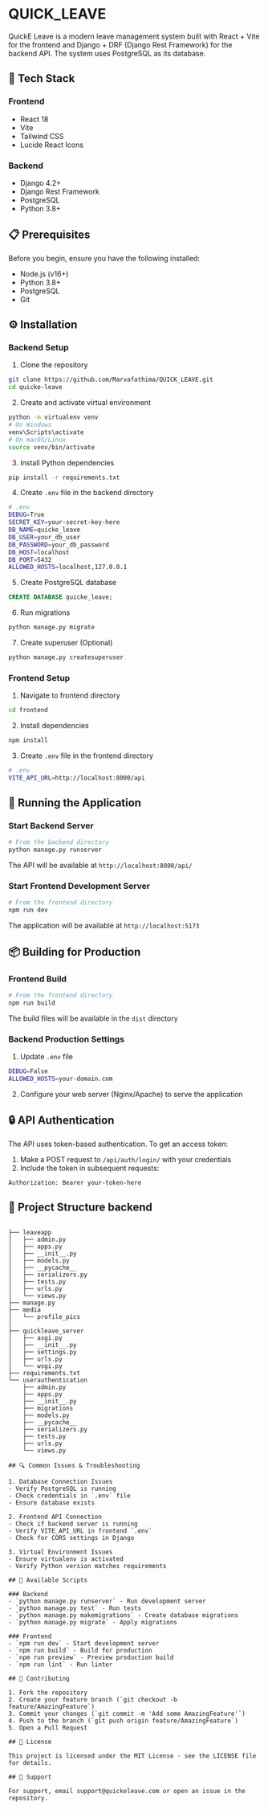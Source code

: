 # QUICK_LEAVE

QuickE Leave is a modern leave management system built with React + Vite for the frontend and Django + DRF (Django Rest Framework) for the backend API. The system uses PostgreSQL as its database.

## 🚀 Tech Stack

### Frontend
- React 18
- Vite
- Tailwind CSS
- Lucide React Icons

### Backend
- Django 4.2+
- Django Rest Framework
- PostgreSQL
- Python 3.8+

## 📋 Prerequisites

Before you begin, ensure you have the following installed:
- Node.js (v16+)
- Python 3.8+
- PostgreSQL
- Git

## ⚙️ Installation

### Backend Setup

1. Clone the repository
```bash
git clone https://github.com/Marvafathima/QUICK_LEAVE.git
cd quicke-leave
```

2. Create and activate virtual environment
```bash
python -m virtualenv venv
# On Windows
venv\Scripts\activate
# On macOS/Linux
source venv/bin/activate
```

3. Install Python dependencies
```bash
pip install -r requirements.txt
```

4. Create `.env` file in the backend directory
```bash
# .env
DEBUG=True
SECRET_KEY=your-secret-key-here
DB_NAME=quicke_leave
DB_USER=your_db_user
DB_PASSWORD=your_db_password
DB_HOST=localhost
DB_PORT=5432
ALLOWED_HOSTS=localhost,127.0.0.1
```

5. Create PostgreSQL database
```sql
CREATE DATABASE quicke_leave;
```

6. Run migrations
```bash
python manage.py migrate
```

7. Create superuser (Optional)
```bash
python manage.py createsuperuser
```

### Frontend Setup

1. Navigate to frontend directory
```bash
cd frontend
```

2. Install dependencies
```bash
npm install
```

3. Create `.env` file in the frontend directory
```bash
# .env
VITE_API_URL=http://localhost:8000/api
```

## 🚀 Running the Application

### Start Backend Server
```bash
# From the backend directory
python manage.py runserver
```
The API will be available at `http://localhost:8000/api/`

### Start Frontend Development Server
```bash
# From the frontend directory
npm run dev
```
The application will be available at `http://localhost:5173`

## 📦 Building for Production

### Frontend Build
```bash
# From the frontend directory
npm run build
```
The build files will be available in the `dist` directory

### Backend Production Settings
1. Update `.env` file
```bash
DEBUG=False
ALLOWED_HOSTS=your-domain.com
```

2. Configure your web server (Nginx/Apache) to serve the application

## 🔒 API Authentication

The API uses token-based authentication. To get an access token:

1. Make a POST request to `/api/auth/login/` with your credentials
2. Include the token in subsequent requests:
```
Authorization: Bearer your-token-here
```

## 📁 Project Structure backend
```

├── leaveapp
│   ├── admin.py
│   ├── apps.py
│   ├── __init__.py
│   ├── models.py
│   ├── __pycache__
│   ├── serializers.py
│   ├── tests.py
│   ├── urls.py
│   └── views.py
├── manage.py
├── media
│   └── profile_pics
│     
├── quickleave_server
│   ├── asgi.py
│   ├── __init__.py
│   ├── settings.py
│   ├── urls.py
│   └── wsgi.py
├── requirements.txt
└── userauthentication
    ├── admin.py
    ├── apps.py
    ├── __init__.py
    ├── migrations
    ├── models.py
    ├── __pycache__
    ├── serializers.py
    ├── tests.py
    ├── urls.py
    └── views.py

## 🔍 Common Issues & Troubleshooting

1. Database Connection Issues
- Verify PostgreSQL is running
- Check credentials in `.env` file
- Ensure database exists

2. Frontend API Connection
- Check if backend server is running
- Verify VITE_API_URL in frontend `.env`
- Check for CORS settings in Django

3. Virtual Environment Issues
- Ensure virtualenv is activated
- Verify Python version matches requirements

## 🔄 Available Scripts

### Backend
- `python manage.py runserver` - Run development server
- `python manage.py test` - Run tests
- `python manage.py makemigrations` - Create database migrations
- `python manage.py migrate` - Apply migrations

### Frontend
- `npm run dev` - Start development server
- `npm run build` - Build for production
- `npm run preview` - Preview production build
- `npm run lint` - Run linter

## 🤝 Contributing

1. Fork the repository
2. Create your feature branch (`git checkout -b feature/AmazingFeature`)
3. Commit your changes (`git commit -m 'Add some AmazingFeature'`)
4. Push to the branch (`git push origin feature/AmazingFeature`)
5. Open a Pull Request

## 📝 License

This project is licensed under the MIT License - see the LICENSE file for details.

## 👥 Support

For support, email support@quickeleave.com or open an issue in the repository.